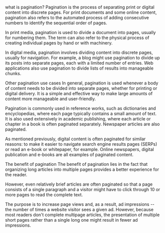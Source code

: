 what is pagination?
Pagination is the process of separating print or digital content into discrete pages. For print documents and some online content, 
pagination also refers to the automated process of adding consecutive numbers to identify the sequential order of pages.

In print media, pagination is used to divide a document into pages, usually for numbering them.
 The term can also refer to the physical process of creating individual pages by hand or with machinery.

In digital media, pagination involves dividing content into discrete pages, usually for navigation.
For example, a blog might use pagination to divide up its posts into separate pages, each with a limited number of entries.
 Web applications also use pagination to divide lists of results into manageable chunks.

Other pagination use cases
In general, pagination is used whenever a body of content needs to be divided into separate pages, whether for printing or digital delivery.
 It is a simple and effective way to make large amounts of content more manageable and user-friendly.

Pagination is commonly used in reference works, such as dictionaries and encyclopedias, where each page typically contains a small amount of text. 
It is also used extensively in academic publishing, where each article or chapter in a book is often paginated separately. Newspaper articles are also paginated.

As mentioned previously, digital content is often paginated for similar reasons: to make it easier to navigate search engine results pages (SERPs) or 
read an e-book or whitepaper, for example. Online newspapers, digital publication and e-books are all examples of paginated content.

The benefit of pagination
The benefit of pagination lies in the fact that organizing long articles into multiple pages provides a better experience for the reader.

However, even relatively brief articles are often paginated so that a page consists of a single paragraph and a visitor might have to click
 through 10 or more pages to read the complete text.

The purpose is to increase page views and, as a result, ad impressions -- the number of times a website visitor sees a given ad. However,
 because most readers don't complete multipage articles, the presentation of multiple short pages rather than a single long one might result in fewer ad impressions.
